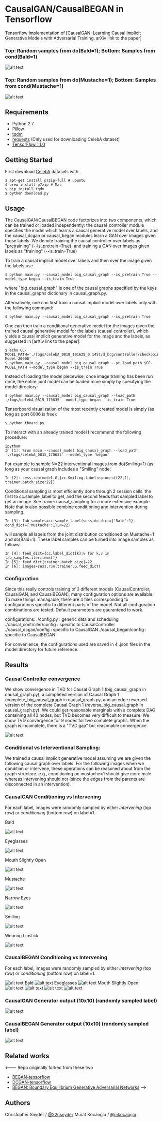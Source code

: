 # CausalGAN/CausalBEGAN in Tensorflow

Tensorflow implementation of [CausalGAN: Learning Causal Implicit Generative Models with Adversarial Training, arXiv link to the paper]

### Top: Random samples from do(Bald=1); Bottom: Samples from cond(Bald=1)
![alt text](./assets/314393_began_Bald_topdo1_botcond1.png)
### Top: Random samples from do(Mustache=1); Bottom: Samples from cond(Mustache=1)
![alt text](./assets/314393_began_Mustache_topdo1_botcond1.png)


## Requirements
- Python 2.7
- [Pillow](https://pillow.readthedocs.io/en/4.0.x/)
- [tqdm](https://github.com/tqdm/tqdm)
- [requests](https://github.com/kennethreitz/requests) (Only used for downloading CelebA dataset)
- [TensorFlow 1.1.0](https://github.com/tensorflow/tensorflow)

## Getting Started

First download [CelebA](http://mmlab.ie.cuhk.edu.hk/projects/CelebA.html) datasets with:

    $ apt-get install p7zip-full # ubuntu
    $ brew install p7zip # Mac
    $ pip install tqdm
    $ python download.py

## Usage

The CausalGAN/CausalBEGAN code factorizes into two components, which can be trained or loaded independently: the causal_controller module specifies the model which learns a causal generative model over labels, and the causal_dcgan or causal_began modules learn a GAN over images given those labels. We denote training the causal controller over labels as "pretraining" (--is_pretrain=True), and training a GAN over images given labels as "training" (--is_train=True)

To train a causal implicit model over labels and then over the image given the labels use

    $ python main.py --causal_model big_causal_graph --is_pretrain True --model_type began --is_train True

where "big_causal_graph" is one of the causal graphs specified by the keys in the causal_graphs dictionary in causal_graph.py. 

Alternatively, one can first train a causal implicit model over labels only with the following command:

    $ python main.py --causal_model big_causal_graph --is_pretrain True

One can then train a conditional generative model for the images given the trained causal generative model for the labels (causal controller), which yields a causal implicit generative model for the image and the labels, as suggested in [arXiv link to the paper]:

    $ echo CC-MODEL_PATH='./logs/celebA_0810_191625_0.145tvd_bcg/controller/checkpoints/CC-Model-20000'
    $ python main.py --causal_model big_causal_graph --pt_load_path $CC-MODEL_PATH --model_type began --is_train True 

Instead of loading the model piecewise, once image training has been run once, the entire joint model can be loaded more simply by specifying the model directory:

    $ python main.py --causal_model big_causal_graph --load_path ./logs/celebA_0815_170635 --model_type began --is_train True 

Tensorboard visualization of the most recently created model is simply (as long as port 6006 is free):

    $ python tboard.py


To interact with an already trained model I recommend the following procedure:

    ipython
    In [1]: %run main --causal_model big_causal_graph --load_path './logs/celebA_0815_170635' --model_type 'began'

For example to sample N=22 interventional images from do(Smiling=1) (as long as your causal graph includes a "Smiling" node:

    In [2]: sess.run(model.G,{cc.Smiling.label:np.ones((22,1), trainer.batch_size:22})

Conditional sampling is most efficiently done through 2 session calls: the first to cc.sample_label to get, and the second feeds that sampled label to get an image. See trainer.causal_sampling for a more extensive example. Note that is also possible combine conditioning and intervention during sampling.

    In [3]: lab_samples=cc.sample_label(sess,do_dict={'Bald':1}, cond_dict={'Mustache':1},N=22)

will sample all labels from the joint distribution conditioned on Mustache=1 and do(Bald=1). These label samples can be turned into image samples as follows:

    In [4]: feed_dict={cc.label_dict[k]:v for k,v in lab_samples.iteritems()}
    In [5]: feed_dict[trainer.batch_size]=22
    In [6]: images=sess.run(trainer.G,feed_dict)


### Configuration
Since this really controls training of 3 different models (CausalController, CausalGAN, and CausalBEGAN), many configuration options are available. To make things managable, there are 4 files corresponding to configurations specific to different parts of the model. Not all configuration combinations are tested. Default parameters are gauranteed to work.

configurations:
./config.py  :  generic data and scheduling
./causal_controller/config  :  specific to CausalController
./causal_dcgan/config  :  specific to CausalGAN
./causal_began/config  :  specific to CausalBEGAN

For convenience, the configurations used are saved in 4 .json files in the model directory for future reference.


## Results

### Causal Controller convergence
We show convergence in TVD for Causal Graph 1 (big_causal_graph in causal_graph.py), a completed version of Causal Graph 1 (complete_big_causal_graph in causal_graph.py, and an edge reversed version of the complete Causal Graph 1 (reverse_big_causal_graph in causal_graph.py). We could get reasonable marginals with a complete DAG containing all 40 nodes, but TVD becomes very difficult to measure. We show TVD convergence for 9 nodes for two complete graphs. When the graph is incomplete, there is a "TVD gap" but reasonable convergence.

![alt text](./assets/tvd_vs_step.png)

### Conditional vs Interventional Sampling:
We trained a causal implicit generative model assuming we are given the following causal graph over labels:
For the following images when we condition or intervene, these operations can be reasoned about from the graph structure. e.g., conditioning on mustache=1 should give more male whereas intervening should not (since the edges from the parents are disconnected in an intervention).

### CausalGAN Conditioning vs Intervening
For each label, images were randomly sampled by either _intervening_ (top row) or _conditioning_ (bottom row) on label=1.

Bald

![alt text](./assets/causalgan_pictures/45507_intvcond_Bald=1_2x10.png)

Eyeglasses

![alt text](./assets/causalgan_pictures/45507_intvcond_Eyeglasses=1_2x10.png)

Mouth Slightly Open

![alt text](./assets/causalgan_pictures/45507_intvcond_Mouth_Slightly_Open=1_2x10.png)

Mustache

![alt text](./assets/causalgan_pictures/45507_intvcond_Mustache=1_2x10.png)

Narrow Eyes

![alt text](./assets/causalgan_pictures/45507_intvcond_Narrow_Eyes=1_2x10.png)

Smiling

![alt text](./assets/causalgan_pictures/45507_intvcond_Smiling=1_2x10.png)

Wearing Lipstick

![alt text](./assets/causalgan_pictures/45507_intvcond_Wearing_Lipstick=1_2x10.png)

### CausalBEGAN Conditioning vs Intervening
For each label, images were randomly sampled by either _intervening_ (top row) or _conditioning_ (bottom row) on label=1.

![alt text](./assets/causalbegan_pictures/190001_intvcond_Bald=1_2x10.png) Bald
![alt text](./assets/causalbegan_pictures/190001_intvcond_Eyeglasses=1_2x10.png) Eyeglasses
![alt text](./assets/causalbegan_pictures/190001_intvcond_Mouth_Slightly_Open=1_2x10.png) Mouth Slightly Open
![alt text](./assets/causalbegan_pictures/190001_intvcond_Mustache=1_2x10.png)
![alt text](./assets/causalbegan_pictures/190001_intvcond_Narrow_Eyes=1_2x10.png)
![alt text](./assets/causalbegan_pictures/190001_intvcond_Smiling=1_2x10.png)
![alt text](./assets/causalbegan_pictures/190001_intvcond_Wearing_Lipstick=1_2x10.png)

### CausalGAN Generator output (10x10) (randomly sampled label)
![alt text](https://user-images.githubusercontent.com/10726729/30072501-22926b20-9230-11e7-83ed-eded622d30e9.gif)

### CausalBEGAN Generator output (10x10) (randomly sampled label)
![alt text](https://user-images.githubusercontent.com/10726729/30072154-10224d3a-922f-11e7-933e-73b2caf45154.gif)

## Related works
<---
  Repo originally forked from these two
- [BEGAN-tensorflow](https://github.com/carpedm20/BEGAN-tensorflow)
- [DCGAN-tensorflow](https://github.com/carpedm20/DCGAN-tensorflow)
- [BEGAN: Boundary Equilibrium Generative Adversarial Networks](https://arxiv.org/abs/1703.10717)
-->

## Authors

Christopher Snyder / [@22csnyder](http://22csnyder.github.io)
Murat Kocaoglu / [@mkocaoglu](http://mkocaoglu.github.io)

